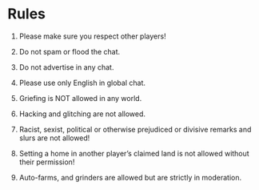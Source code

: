 # Rules

1. Please make sure you respect other players!

2. Do not spam or flood the chat.

3. Do not advertise in any chat.

4. Please use only English in global chat.

5. Griefing is NOT allowed in any world.

6. Hacking and glitching are not allowed.

7. Racist, sexist, political or otherwise prejudiced or divisive remarks and slurs are not allowed!

8. Setting a home in another player’s claimed land is not allowed without their permission!

9. Auto-farms, and grinders are allowed but are strictly in moderation.
